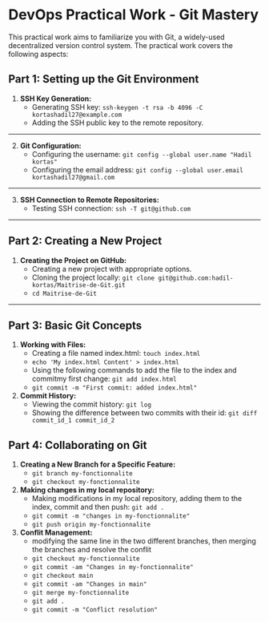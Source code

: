 # DevOps Practical Work - Git Mastery
This practical work aims to familiarize you with Git, a widely-used decentralized version control system. The practical work covers the following aspects:
## Part 1: Setting up the Git Environment
  1. **SSH Key Generation:**
     - Generating SSH key: `ssh-keygen -t rsa -b 4096 -C kortashadil27@example.com`
     - Adding the SSH public key to the remote repository.
---
  2. **Git Configuration:**
     - Configuring the username: `git config --global user.name "Hadil kortas"`
     - Configuring the email address: `git config --global user.email kortashadil27@gmail.com`
---
  3. **SSH Connection to Remote Repositories:**
     - Testing SSH connection: `ssh -T git@github.com`
---
## Part 2: Creating a New Project
  1. **Creating the Project on GitHub:**
     - Creating a new project with appropriate options.
     - Cloning the project locally: `git clone git@github.com:hadil-kortas/Maitrise-de-Git.git`
     - `cd Maitrise-de-Git`
---
## Part 3: Basic Git Concepts
  1. **Working with Files:**
     - Creating a file named index.html: `touch index.html`
     - `echo 'My index.html Content' > index.html `
     - Using the following commands to add the file to the index and commitmy first change: `git add index.html`
     - `git commit -m "First commit: added index.html" `
  2. **Commit History:**
     - Viewing the commit history: `git log`
     - Showing the difference between two commits with their id: `git diff commit_id_1 commit_id_2`

## Part 4: Collaborating on Git
  1. **Creating a New Branch for a Specific Feature:**
     - `git branch my-fonctionnalite`
     - `git checkout my-fonctionnalite`
  2. **Making changes in my local repository:**
     - Making modifications in my local repository, adding them to the index, commit and then push: `git add .`
     - `git commit -m "changes in my-fonctionnalite" `
     - `git push origin my-fonctionnalite`
  3. **Conflit Management:**
     - modifying the same line in the two different branches, then merging the branches and resolve the conflit
     - `git checkout my-fonctionnalite`
     - `git commit -am "Changes in my-fonctionnalite" `
     - `git checkout main`
     - `git commit -am "Changes in main"`
     - `git merge my-fonctionnalite`
     - `git add .`
     - `git commit -m "Conflict resolution"`








